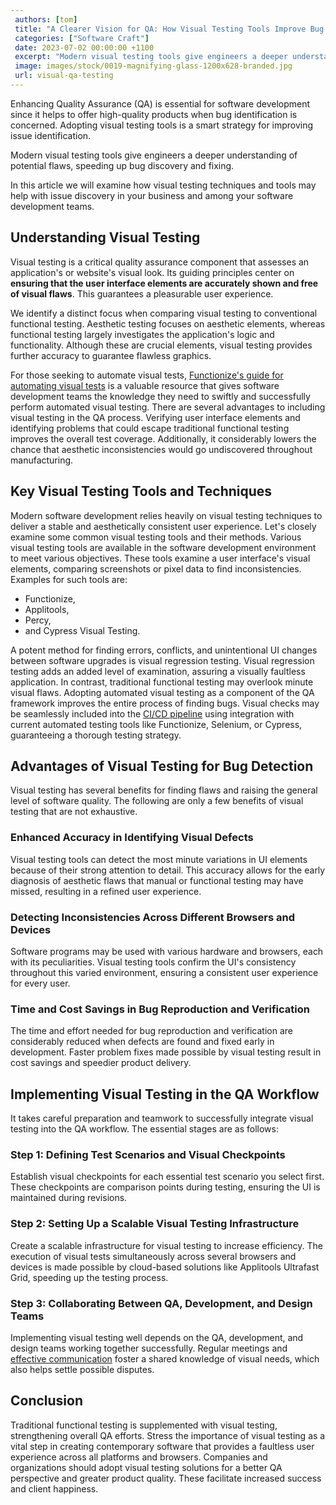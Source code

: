 ```yaml
---
 authors: [tom]
 title: "A Clearer Vision for QA: How Visual Testing Tools Improve Bug Detection"
 categories: ["Software Craft"]
 date: 2023-07-02 00:00:00 +1100
 excerpt: "Modern visual testing tools give engineers a deeper understanding of potential flaws, speeding up bug discovery and fixing. In this article we will examine how visual testing techniques and tools may help with issue discovery in your businesses and organizations and among your software development teams."
 image: images/stock/0019-magnifying-glass-1200x628-branded.jpg
 url: visual-qa-testing
---
```


Enhancing Quality Assurance (QA) is essential for software development since it helps to offer high-quality products when bug identification is concerned. Adopting visual testing tools is a smart strategy for improving issue identification. 

Modern visual testing tools give engineers a deeper understanding of potential flaws, speeding up bug discovery and fixing. 

In this article we will examine how visual testing techniques and tools may help with issue discovery in your business and among your software development teams.

## Understanding Visual Testing
Visual testing is a critical quality assurance component that assesses an application's or website's visual look. Its guiding principles center on **ensuring that the user interface elements are accurately shown and free of visual flaws**. This guarantees a pleasurable user experience. 

We identify a distinct focus when comparing visual testing to conventional functional testing. Aesthetic testing focuses on aesthetic elements, whereas functional testing largely investigates the application's logic and functionality. Although these are crucial elements, visual testing provides further accuracy to guarantee flawless graphics. 

For those seeking to automate visual tests, [Functionize's guide for automating visual tests](https://www.functionize.com/automated-testing/automated-testing-visual-testing-tools) is a valuable resource that gives software development teams the knowledge they need to swiftly and successfully perform automated visual testing. There are several advantages to including visual testing in the QA process. Verifying user interface elements and identifying problems that could escape traditional functional testing improves the overall test coverage. Additionally, it considerably lowers the chance that aesthetic inconsistencies would go undiscovered throughout manufacturing.

## Key Visual Testing Tools and Techniques
Modern software development relies heavily on visual testing techniques to deliver a stable and aesthetically consistent user experience. Let's closely examine some common visual testing tools and their methods. Various visual testing tools are available in the software development environment to meet various objectives. These tools examine a user interface's visual elements, comparing screenshots or pixel data to find inconsistencies. Examples for such tools are:

- Functionize,
- Applitools,
- Percy, 
- and Cypress Visual Testing. 

A potent method for finding errors, conflicts, and unintentional UI changes between software upgrades is visual regression testing. Visual regression testing adds an added level of examination, assuring a visually faultless application. In contrast, traditional functional testing may overlook minute visual flaws. Adopting automated visual testing as a component of the QA framework improves the entire process of finding bugs. Visual checks may be seamlessly included into the [CI/CD pipeline](https://about.gitlab.com/topics/ci-cd/) using integration with current automated testing tools like Functionize, Selenium, or Cypress, guaranteeing a thorough testing strategy.

## Advantages of Visual Testing for Bug Detection
Visual testing has several benefits for finding flaws and raising the general level of software quality. The following are only a few benefits of visual testing that are not exhaustive.

### Enhanced Accuracy in Identifying Visual Defects
Visual testing tools can detect the most minute variations in UI elements because of their strong attention to detail. This accuracy allows for the early diagnosis of aesthetic flaws that manual or functional testing may have missed, resulting in a refined user experience.

### Detecting Inconsistencies Across Different Browsers and Devices
Software programs may be used with various hardware and browsers, each with its peculiarities. Visual testing tools confirm the UI's consistency throughout this varied environment, ensuring a consistent user experience for every user.

### Time and Cost Savings in Bug Reproduction and Verification
The time and effort needed for bug reproduction and verification are considerably reduced when defects are found and fixed early in development. Faster problem fixes made possible by visual testing result in cost savings and speedier product delivery.

## Implementing Visual Testing in the QA Workflow
It takes careful preparation and teamwork to successfully integrate visual testing into the QA workflow. The essential stages are as follows:

### Step 1: Defining Test Scenarios and Visual Checkpoints
Establish visual checkpoints for each essential test scenario you select first. These checkpoints are comparison points during testing, ensuring the UI is maintained during revisions.

### Step 2: Setting Up a Scalable Visual Testing Infrastructure
Create a scalable infrastructure for visual testing to increase efficiency. The execution of visual tests simultaneously across several browsers and devices is made possible by cloud-based solutions like Applitools Ultrafast Grid, speeding up the testing process.

### Step 3: Collaborating Between QA, Development, and Design Teams
Implementing visual testing well depends on the QA, development, and design teams working together successfully. Regular meetings and [effective communication](https://www.proofhub.com/articles/effective-communication) foster a shared knowledge of visual needs, which also helps settle possible disputes.

## Conclusion
Traditional functional testing is supplemented with visual testing, strengthening overall QA efforts. Stress the importance of visual testing as a vital step in creating contemporary software that provides a faultless user experience across all platforms and browsers. Companies and organizations should adopt visual testing solutions for a better QA perspective and greater product quality. These facilitate increased success and client happiness.



